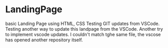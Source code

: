 # LandingPage
basic Landing Page using HTML, CSS
Testing GIT updates from VSCode.
Testing another way to update this landpage from the VSCode.
Another try to implement vscode updates.
I couldn't match tghe same file, the vscose has opened another repository itself.
